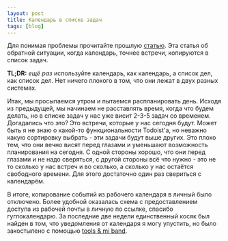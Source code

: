 ```yaml
---
layout: post
title: Календарь в списке задач
tags: [blog]
---
```


Для понимая проблемы прочитайте прошлую [статью](https://vanadium23.me/calendar-as-tasklist/). Эта статья об обратной ситуации, когда календарь, точнее встречи, копируются в список задач.

**TL;DR:** _ещё раз_ используйте календарь, как календарь, а список дел, как список дел. Нет ничего плохого в том, что они лежат в двух разных системах.

Итак, мы просыпаемся утром и пытаемся распланировать день. Исходя из предыдущей, мы начинаем не расставлять время, когда что будем делать, но в списке задач у нас уже висит 2-3-5 задач со временем.
Догадались что это? Это встречи, которые у нас сегодня будут. Может быть я не знаю о какой-то функциональности Todoist'a, но неважно какую сортировку выбрать - эти задачи будут выше других.
Это плохо тем, что они вечно висят перед глазами и уменьшают возможность планирования на сегодня. С одной стороны хорошо, что они перед глазами и не надо сверяться, с другой стороны всё что нужно - это не то сколько у нас встреч и во сколько, а сколько у нас остаётся свободного времени. Для этого достаточно один раз свериться с календарём.

В итоге, копирование событий из рабочего календаря в личный было отключено. Более удобной оказалась схема с предоставлением доступа из рабочей почты в личную по ссылке, спасибо гуглокалендарю.
За последние две недели единственный косяк был найден в том, что уведомления от календаря я могу упустить, но было закостылено с помощью [tools & mi band](https://play.google.com/store/apps/details?id=cz.zdenekhorak.mibandtools).
